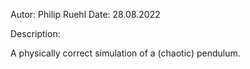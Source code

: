 Autor: Philip Ruehl
Date: 28.08.2022

Description:

A physically correct simulation of a (chaotic) pendulum.
